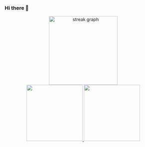 ### Hi there 👋

<!--
**AndersonGuerrero/AndersonGuerrero** is a ✨ _special_ ✨ repository because its `README.md` (this file) appears on your GitHub profile.

Here are some ideas to get you started:

- 🔭 I’m currently working on ...
- 🌱 I’m currently learning ...
- 👯 I’m looking to collaborate on ...
- 🤔 I’m looking for help with ...
- 💬 Ask me about ...
- 📫 How to reach me: ...
- 😄 Pronouns: ...
- ⚡ Fun fact: ...
-->


<div align="center">
  <img src="https://streak-stats.demolab.com?user=AndersonGuerrero&locale=en&mode=daily&theme=dark&hide_border=false&border_radius=5&order=3" height="220" alt="streak graph"  />
</div>

<div align="center">
  <a href="https://github.com/AndersonGuerrero">
    <img
         height="180em"
         src="https://github-readme-stats-eight-theta.vercel.app/api?username=AndersonGuerrero&show_icons=true&theme=dark&include_all_commits=true&count_private=true"
    />
    <img
         height="180em"
         src="https://github-readme-stats-eight-theta.vercel.app/api/top-langs/?username=AndersonGuerrero&layout=compact&langs_count=8&theme=dark"
    />
  </a>
</div>
